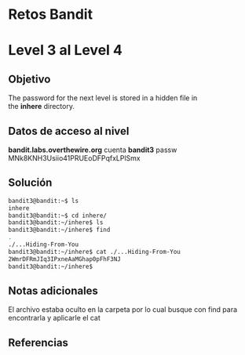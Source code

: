 # Retos Bandit 

# Level 3 al Level 4

## Objetivo 

The password for the next level is stored in a hidden file in the **inhere** directory.
## Datos de acceso al nivel 
**bandit.labs.overthewire.org**
cuenta
**bandit3**
passw
MNk8KNH3Usiio41PRUEoDFPqfxLPlSmx

## Solución 
```bash
bandit3@bandit:~$ ls
inhere
bandit3@bandit:~$ cd inhere/
bandit3@bandit:~/inhere$ ls
bandit3@bandit:~/inhere$ find
.
./...Hiding-From-You
bandit3@bandit:~/inhere$ cat ./...Hiding-From-You
2WmrDFRmJIq3IPxneAaMGhap0pFhF3NJ
bandit3@bandit:~/inhere$
```

## Notas adicionales 
El archivo estaba oculto en la carpeta por lo cual busque con find para encontrarla y aplicarle el cat 
## Referencias 